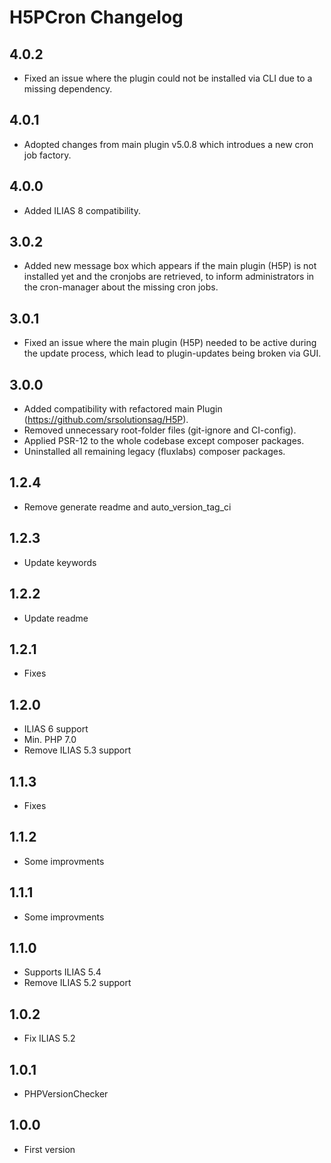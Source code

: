 # H5PCron Changelog

## 4.0.2

- Fixed an issue where the plugin could not be installed via CLI due to a missing dependency.

## 4.0.1

- Adopted changes from main plugin v5.0.8 which introdues a new cron job factory.

## 4.0.0

- Added ILIAS 8 compatibility.

## 3.0.2

- Added new message box which appears if the main plugin (H5P) is not installed yet and the cronjobs are retrieved, to
  inform administrators in the cron-manager about the missing cron jobs.

## 3.0.1

- Fixed an issue where the main plugin (H5P) needed to be active during the update process, which lead to plugin-updates
  being broken via GUI.

## 3.0.0

- Added compatibility with refactored main Plugin (https://github.com/srsolutionsag/H5P).
- Removed unnecessary root-folder files (git-ignore and CI-config).
- Applied PSR-12 to the whole codebase except composer packages.
- Uninstalled all remaining legacy (fluxlabs) composer packages.

## 1.2.4

- Remove generate readme and auto_version_tag_ci

## 1.2.3

- Update keywords

## 1.2.2

- Update readme

## 1.2.1

- Fixes

## 1.2.0

- ILIAS 6 support
- Min. PHP 7.0
- Remove ILIAS 5.3 support

## 1.1.3

- Fixes

## 1.1.2

- Some improvments

## 1.1.1

- Some improvments

## 1.1.0

- Supports ILIAS 5.4
- Remove ILIAS 5.2 support

## 1.0.2

- Fix ILIAS 5.2

## 1.0.1

- PHPVersionChecker

## 1.0.0

- First version
